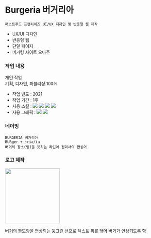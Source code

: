 # Burgeria 버거리아
 ```
패스트푸드 프랜차이즈 UI/UX 디자인 및 반응형 웹 제작
```
-  UX/UI 디자인 
-  반응형 웹
-  단일 페이지
-  버거킹 사이트 오마주

### 작업 내용
개인 작업<br/>
기획, 디자인, 퍼블리싱 100%
-   작업 년도 : 2021
-   작업 기간 : 1주
-   사용 스킬 : <img src="https://img.shields.io/badge/HTML5-red?style=flat-square&logo=HTML5&logoColor=white"/> <img src="https://img.shields.io/badge/CSS3-blue?style=flat-square&logo=CSS3&logoColor=white"/> <img src="https://img.shields.io/badge/JavaScript-yellow?style=flat-square&logo=JavaScript&logoColor=white"/> <img src="https://img.shields.io/badge/JQuery-green?style=flat-square&logo=JQuery&logoColor=white"/>
-   사용 그래픽 :  <img src="https://img.shields.io/badge/Adobe Photoshop-navy?style=flat-square&logo=Adobe Photoshop&logoColor=white"/> <img src="https://img.shields.io/badge/Adobe Illustrator-orange?style=flat-square&logo=Adobe Illustrator&logoColor=white"/> 

###  네이밍
```
BURGERIA 버거리아
BURger + ~ria/ia 
버거와 장소(땅)을 뜻하는 라틴어 접미사의 합성어
```

### 로고 제작

<img src="https://user-images.githubusercontent.com/106140816/174447567-b6dca184-2078-4d87-95d7-63039f5c3fca.png" width="180">

버거의 빵모양을 연상되는 둥그런 선으로 텍스트 위를 덮어 버거가 연상되도록 함
